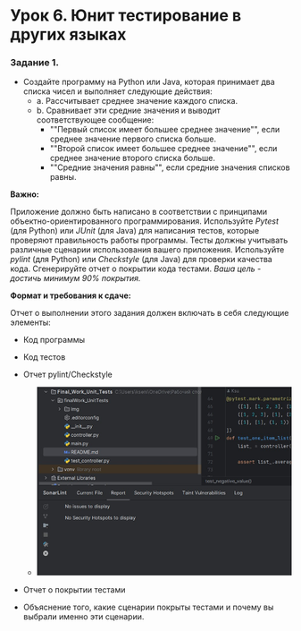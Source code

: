 # Урок 6. Юнит тестирование в других языках

### Задание 1. 
- Создайте программу на Python или Java, которая принимает два списка чисел и выполняет следующие действия:
  - a. Рассчитывает среднее значение каждого списка.
  - b. Сравнивает эти средние значения и выводит соответствующее сообщение:
    - ""Первый список имеет большее среднее значение"", если среднее значение первого списка больше.
    - ""Второй список имеет большее среднее значение"", если среднее значение второго списка больше.
    - ""Средние значения равны"", если средние значения списков равны.

**Важно:**

Приложение должно быть написано в соответствии с принципами объектно-ориентированного программирования.
Используйте *Pytest* (для Python) или *JUnit* (для Java) для написания тестов, которые проверяют правильность работы 
программы. 
Тесты должны учитывать различные сценарии использования вашего приложения.
Используйте *pylint* (для Python) или *Checkstyle* (для Java) для проверки качества кода.
Сгенерируйте отчет о покрытии кода тестами. _*Ваша цель - достичь минимум 90% покрытия.*_

**Формат и требования к сдаче:**

Отчет о выполнении этого задания должен включать в себя следующие элементы:
- Код программы
- Код тестов
- Отчет pylint/Checkstyle

  - ![img](./Img/sonarLint.jpg)
  
- Отчет о покрытии тестами
- Объяснение того, какие сценарии покрыты тестами и почему вы выбрали именно эти сценарии.
